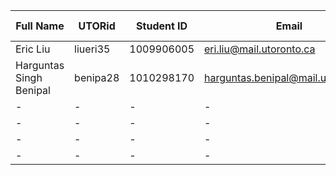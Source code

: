 
| Full Name      | UTORid  | Student ID  | Email      | Best Way to Connect | Slack Username |
|----------------|---------|-------------|------------|---------------------|----------------|
| Eric Liu       |  liueri35|    1009906005       | eri.liu@mail.utoronto.ca          | 6478094975                   | Eric Liu              |
| Harguntas Singh Benipal  |  benipa28       | 1010298170            | harguntas.benipal@mail.utoronto.ca           |  647-338-1760                  |Harguntas Benipal               |
| -              | -       | -           | -          | -                   | -              |
| -              | -       | -           | -          | -                   | -              |
| -              | -       | -           | -          | -                   | -              |
| -              | -       | -           | -          | -                   | -              |
